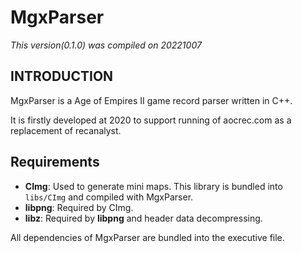 # **MgxParser**
*This version(0.1.0) was compiled on 20221007*

## INTRODUCTION
MgxParser is a Age of Empires II game record parser written in C++.

It is firstly developed at 2020 to support running of aocrec.com as a
replacement of recanalyst.


## Requirements
- **CImg**: Used to generate mini maps. This library is bundled into `libs/CImg`
  and compiled with MgxParser.
- **libpng**: Required by CImg.
- **libz**: Required by **libpng** and header data decompressing.

All dependencies of MgxParser are bundled into the executive file.
